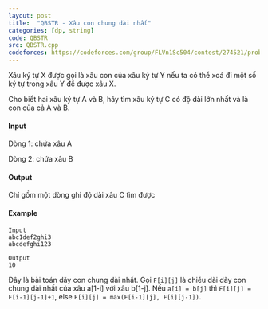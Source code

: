 ```yaml
---
layout: post
title:  "QBSTR - Xâu con chung dài nhất"
categories: [dp, string]
code: QBSTR
src: QBSTR.cpp
codeforces: https://codeforces.com/group/FLVn1Sc504/contest/274521/problem/C
---
```




  


Xâu ký tự X được gọi là xâu con của xâu ký tự Y nếu ta có thể xoá đi một số ký tự trong xâu Y để được xâu X.

Cho biết hai xâu ký tự A và B, hãy tìm xâu ký tự C có độ dài lớn nhất và là con của cả A và B.

#### Input

Dòng 1: chứa xâu A

Dòng 2: chứa xâu B

#### Output

Chỉ gồm một dòng ghi độ dài xâu C tìm được

#### Example

```
Input
abc1def2ghi3
abcdefghi123

Output
10
```

<!--more-->



Đây là bài toán dãy con chung dài nhất. Gọi `F[i][j]` là chiều dài dãy con chung dài nhất của xâu a[1-i] với xâu b[1-j]. Nếu `a[i] = b[j]` thì `F[i][j] = F[i-1][j-1]+1`, else `F[i][j] = max(F[i-1][j], F[i][j-1])`.
